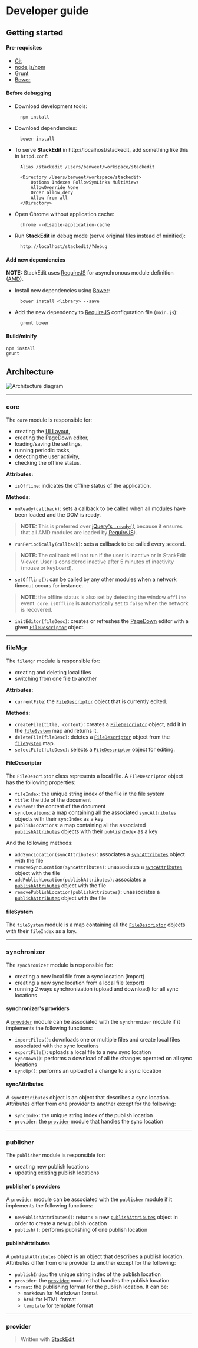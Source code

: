 Developer guide
===============

Getting started
---------------

#### Pre-requisites

- [Git][1]
- [node.js/npm][2]
- [Grunt][3]
- [Bower][4]

#### Before debugging

- Download development tools:

		npm install

- Download dependencies:

		bower install

- To serve **StackEdit** in http://localhost/stackedit, add something like this in `httpd.conf`:

		Alias /stackedit /Users/benweet/workspace/stackedit 

		<Directory /Users/benweet/workspace/stackedit>
		    Options Indexes FollowSymLinks MultiViews
		    AllowOverride None
		    Order allow,deny
		    Allow from all
		</Directory>

- Open Chrome without application cache:

		chrome --disable-application-cache

- Run **StackEdit** in debug mode (serve original files instead of minified):

		http://localhost/stackedit/?debug

#### Add new dependencies

**NOTE:** StackEdit uses [RequireJS][6] for asynchronous module definition ([AMD][7]).

- Install new dependencies using [Bower][4]:

		bower install <library> --save

- Add the new dependency to [RequireJS][6] configuration file (`main.js`):

		grunt bower

#### Build/minify

	npm install
	grunt


Architecture
------------

![Architecture diagram][5]


----------


### core

The `core` module is responsible for:

- creating the [UI Layout][10],
- creating the [PageDown][11] editor,
- loading/saving the settings,
- running periodic tasks,
- detecting the user activity,
- checking the offline status.

**Attributes:**

- `isOffline`: indicates the offline status of the application.

**Methods:**

- `onReady(callback)`: sets a callback to be called when all modules have been loaded and the DOM is ready.
> **NOTE:** This is preferred over [jQuery's `.ready()`][12] because it ensures that all AMD modules are loaded by [RequireJS][13]).

- `runPeriodically(callback)`: sets a callback to be called every second.
> **NOTE:** The callback will not run if the user is inactive or in StackEdit Viewer. User is considered inactive after 5 minutes of inactivity (mouse or keyboard).

- `setOffline()`: can be called by any other modules when a network timeout occurs for instance.
> **NOTE:** the offline status is also set by detecting the window `offline` event. `core.isOffline` is automatically set to `false` when the network is recovered.

- `initEditor(fileDesc)`: creates or refreshes the [PageDown][14] editor with a given [`FileDescriptor`][15] object.


----------


### fileMgr

The `fileMgr` module is responsible for:

- creating and deleting local files
- switching from one file to another

**Attributes:**

- `currentFile`: the [`FileDescriptor`][16] object that is currently edited.

**Methods:**

- `createFile(title, content)`: creates a [`FileDescriptor`][17] object, add it in the [`fileSystem`][18] map and returns it.
- `deleteFile(fileDesc)`: deletes a [`FileDescriptor`][19] object from the [`fileSystem`][20] map.
- `selectFile(fileDesc)`: selects a [`FileDescriptor`][21] object for editing.


#### FileDescriptor

The `FileDescriptor` class represents a local file. A `FileDescriptor` object has the following properties:

- `fileIndex`: the unique string index of the file in the file system
- `title`: the title of the document
- `content`: the content of the document
- `syncLocations`: a map containing all the associated [`syncAttributes`][22] objects with their `syncIndex` as a key
- `publishLocations`: a map containing all the associated [`publishAttributes`][23] objects with their `publishIndex` as a key

And the following methods:

- `addSyncLocation(syncAttributes)`: associates a [`syncAttributes`][24] object with the file
- `removeSyncLocation(syncAttributes)`: unassociates a [`syncAttributes`][25] object with the file
- `addPublishLocation(publishAttributes)`: associates a [`publishAttributes`][26] object with the file
- `removePublishLocation(publishAttributes)`: unassociates a [`publishAttributes`][27] object with the file

#### fileSystem

The `fileSystem` module is a map containing all the [`FileDescriptor`][28] objects with their `fileIndex` as a key.


----------


### synchronizer

The `synchronizer` module is responsible for:

- creating a new local file from a sync location (import)
- creating a new sync location from a local file (export)
- running 2 ways synchronization (upload and download) for all sync locations

#### synchronizer's providers

A [`provider`][29] module can be associated with the `synchronizer` module if it implements the following functions:

- `importFiles()`: downloads one or multiple files and create local files associated with the sync locations
- `exportFile()`: uploads a local file to a new sync location
- `syncDown()`: performs a download of all the changes operated on all sync locations
- `syncUp()`: performs an upload of a change to a sync location

#### syncAttributes

A `syncAttributes` object is an object that describes a sync location. Attributes differ from one provider to another except for the following:

- `syncIndex`: the unique string index of the publish location
- `provider`: the [`provider`][30] module that handles the sync location


----------


### publisher

The `publisher` module is responsible for:

- creating new publish locations
- updating existing publish locations

#### publisher's providers

A [`provider`][31] module can be associated with the `publisher` module if it implements the following functions:

- `newPublishAttributes()`: returns a new [`publishAttributes`][32] object in order to create a new publish location
- `publish()`: performs publishing of one publish location

#### publishAttributes

A `publishAttributes` object is an object that describes a publish location. Attributes differ from one provider to another except for the following:

- `publishIndex`: the unique string index of the publish location
- `provider`: the [`provider`][33] module that handles the publish location
- `format`: the publishing format for the publish location. It can be:
	- `markdown` for Markdown format
	- `html` for HTML format
	- `template` for template format


----------


### provider






> Written with [StackEdit](http://benweet.github.io/stackedit/).


  [1]: http://git-scm.com/
  [2]: http://nodejs.org/
  [3]: http://gruntjs.com/
  [4]: http://bower.io/
  [5]: http://benweet.github.io/stackedit/doc/img/architecture.png "Architecture diagram"
  [6]: http://requirejs.org/ "RequireJS"
  [7]: http://en.wikipedia.org/wiki/Asynchronous_module_definition "Asynchronous module definition"
  [8]: http://jquery.com/
  [9]: http://underscorejs.org/
  [10]: http://layout.jquery-dev.net/ "UI Layout"
  [11]: https://code.google.com/p/pagedown/ "PageDown"
  [12]: http://api.jquery.com/ready/
  [13]: http://requirejs.org/ "RequireJS"
  [14]: https://code.google.com/p/pagedown/ "PageDown"
  [15]: #filedescriptor
  [16]: #filedescriptor
  [17]: #filedescriptor
  [18]: #filesystem
  [19]: #filedescriptor
  [20]: #filesystem
  [21]: #filedescriptor
  [22]: #syncattributes
  [23]: #publishattributes
  [24]: #syncattributes
  [25]: #syncattributes
  [26]: #publishattributes
  [27]: #publishattributes
  [28]: #filedescriptor
  [29]: #provider
  [30]: #provider
  [31]: #provider
  [32]: #publishattributes
  [33]: #provider